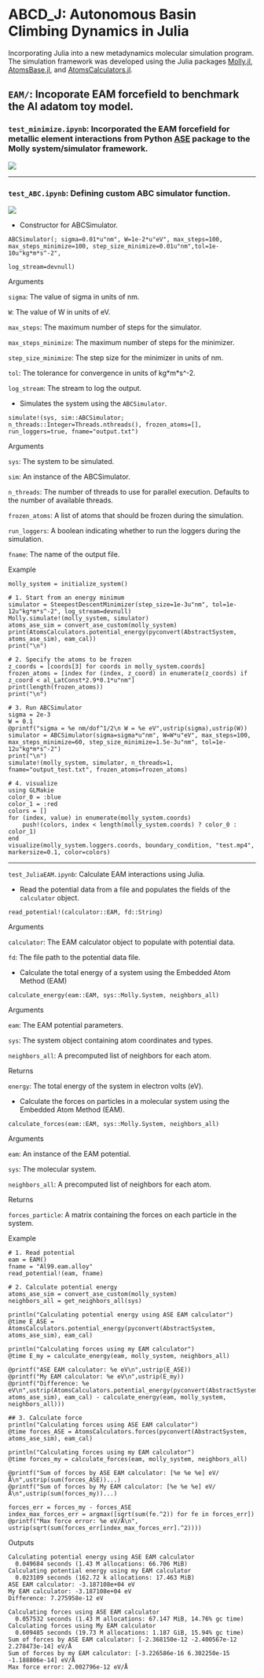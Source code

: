 # ABCD_J: Autonomous Basin Climbing Dynamics in Julia

Incorporating Julia into a new metadynamics molecular simulation program. The simulation framework was developed using the Julia packages [Molly.jl](https://github.com/JuliaMolSim/Molly.jl.git), [AtomsBase.jl](https://github.com/JuliaMolSim/AtomsBase.jl.git), and [AtomsCalculators.jl](https://github.com/JuliaMolSim/AtomsCalculators.jl).

## `EAM/`: Incoporate EAM forcefield to benchmark the Al adatom toy model.

### `test_minimize.ipynb`: Incorporated the EAM forcefield for metallic element interactions from Python [ASE](https://gitlab.com/ase/ase.git) package to the Molly system/simulator framework.

![](https://github.com/ch-tung/ABCD_J/blob/d94d2efdf2ac7988aea6161c3682c5a385521688/EAM.png?raw=true)

---

### `test_ABC.ipynb`: Defining custom ABC simulator function.

![](https://github.com/ch-tung/ABCD_J/blob/7fe5081cf97966e08ad64c2363283cd5736bd206/ABC.png?raw=true)

- Constructor for ABCSimulator.

`ABCSimulator(; sigma=0.01*u"nm", W=1e-2*u"eV", max_steps=100, max_steps_minimize=100, step_size_minimize=0.01u"nm",tol=1e-10u"kg*m*s^-2",`

`log_stream=devnull)`

Arguments

`sigma`: The value of sigma in units of nm.

`W`: The value of W in units of eV.

`max_steps`: The maximum number of steps for the simulator.

`max_steps_minimize`: The maximum number of steps for the minimizer.

`step_size_minimize`: The step size for the minimizer in units of nm.

`tol`: The tolerance for convergence in units of kg\*m\*s^-2.

`log_stream`: The stream to log the output.

- Simulates the system using the `ABCSimulator`.

`simulate!(sys, sim::ABCSimulator; n_threads::Integer=Threads.nthreads(), frozen_atoms=[], run_loggers=true, fname="output.txt")`

Arguments

`sys`: The system to be simulated.

`sim`: An instance of the ABCSimulator.

`n_threads`: The number of threads to use for parallel execution. Defaults to the number of available threads.

`frozen_atoms`: A list of atoms that should be frozen during the simulation.

`run_loggers`: A boolean indicating whether to run the loggers during the simulation.

`fname`: The name of the output file.

Example

```
molly_system = initialize_system()

# 1. Start from an energy minimum
simulator = SteepestDescentMinimizer(step_size=1e-3u"nm", tol=1e-12u"kg*m*s^-2", log_stream=devnull)
Molly.simulate!(molly_system, simulator)
atoms_ase_sim = convert_ase_custom(molly_system)
print(AtomsCalculators.potential_energy(pyconvert(AbstractSystem, atoms_ase_sim), eam_cal))
print("\n")

# 2. Specify the atoms to be frozen
z_coords = [coords[3] for coords in molly_system.coords]
frozen_atoms = [index for (index, z_coord) in enumerate(z_coords) if z_coord < al_LatConst*2.9*0.1*u"nm"]
print(length(frozen_atoms))
print("\n")

# 3. Run ABCSimulator
sigma = 2e-3
W = 0.1
@printf("sigma = %e nm/dof^1/2\n W = %e eV",ustrip(sigma),ustrip(W))
simulator = ABCSimulator(sigma=sigma*u"nm", W=W*u"eV", max_steps=100, max_steps_minimize=60, step_size_minimize=1.5e-3u"nm", tol=1e-12u"kg*m*s^-2")
print("\n")
simulate!(molly_system, simulator, n_threads=1, fname="output_test.txt", frozen_atoms=frozen_atoms)

# 4. visualize
using GLMakie
color_0 = :blue
color_1 = :red
colors = []
for (index, value) in enumerate(molly_system.coords)
    push!(colors, index < length(molly_system.coords) ? color_0 : color_1)
end
visualize(molly_system.loggers.coords, boundary_condition, "test.mp4", markersize=0.1, color=colors)
```

---

`test_JuliaEAM.ipynb`: Calculate EAM interactions using Julia.

- Read the potential data from a file and populates the fields of the `calculator` object.

`read_potential!(calculator::EAM, fd::String)`

Arguments

`calculator`: The EAM calculator object to populate with potential data.

`fd`: The file path to the potential data file.

- Calculate the total energy of a system using the Embedded Atom Method (EAM)

`calculate_energy(eam::EAM, sys::Molly.System, neighbors_all)`

Arguments

`eam`: The EAM potential parameters.

`sys`: The system object containing atom coordinates and types.

`neighbors_all`: A precomputed list of neighbors for each atom.

Returns

`energy`: The total energy of the system in electron volts (eV).

- Calculate the forces on particles in a molecular system using the Embedded Atom Method (EAM).

`calculate_forces(eam::EAM, sys::Molly.System, neighbors_all)`

Arguments

`eam`: An instance of the EAM potential.

`sys`: The molecular system.

`neighbors_all`: A precomputed list of neighbors for each atom.

Returns

`forces_particle`: A matrix containing the forces on each particle in the system.

Example

```
# 1. Read potential
eam = EAM()
fname = "Al99.eam.alloy"
read_potential!(eam, fname)

# 2. Calculate potential energy
atoms_ase_sim = convert_ase_custom(molly_system)
neighbors_all = get_neighbors_all(sys)

println("Calculating potential energy using ASE EAM calculator")
@time E_ASE = AtomsCalculators.potential_energy(pyconvert(AbstractSystem, atoms_ase_sim), eam_cal)

println("Calculating forces using my EAM calculator")
@time E_my = calculate_energy(eam, molly_system, neighbors_all)

@printf("ASE EAM calculator: %e eV\n",ustrip(E_ASE))
@printf("My EAM calculator: %e eV\n",ustrip(E_my))
@printf("Difference: %e eV\n",ustrip(AtomsCalculators.potential_energy(pyconvert(AbstractSystem, atoms_ase_sim), eam_cal) - calculate_energy(eam, molly_system, neighbors_all)))

## 3. Calculate force
println("Calculating forces using ASE EAM calculator")
@time forces_ASE = AtomsCalculators.forces(pyconvert(AbstractSystem, atoms_ase_sim), eam_cal)

println("Calculating forces using my EAM calculator")
@time forces_my = calculate_forces(eam, molly_system, neighbors_all)

@printf("Sum of forces by ASE EAM calculator: [%e %e %e] eV/Å\n",ustrip(sum(forces_ASE))...)
@printf("Sum of forces by My EAM calculator: [%e %e %e] eV/Å\n",ustrip(sum(forces_my))...)

forces_err = forces_my - forces_ASE
index_max_forces_err = argmax([sqrt(sum(fe.^2)) for fe in forces_err])
@printf("Max force error: %e eV/Å\n", ustrip(sqrt(sum(forces_err[index_max_forces_err].^2))))
```

Outputs

```
Calculating potential energy using ASE EAM calculator
  0.049684 seconds (1.43 M allocations: 66.706 MiB)
Calculating potential energy using my EAM calculator
  0.023109 seconds (162.72 k allocations: 17.463 MiB)
ASE EAM calculator: -3.187108e+04 eV
My EAM calculator: -3.187108e+04 eV
Difference: 7.275958e-12 eV

Calculating forces using ASE EAM calculator
  0.057532 seconds (1.43 M allocations: 67.147 MiB, 14.76% gc time)
Calculating forces using My EAM calculator
  0.609485 seconds (19.73 M allocations: 1.187 GiB, 15.94% gc time)
Sum of forces by ASE EAM calculator: [-2.368150e-12 -2.400567e-12 2.278473e-14] eV/Å
Sum of forces by my EAM calculator: [-3.226586e-16 6.302250e-15 -1.188806e-14] eV/Å
Max force error: 2.002796e-12 eV/Å
```
